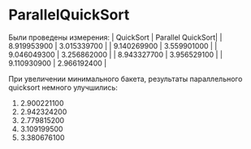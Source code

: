 # ParallelQuickSort

Были проведены измерения: 
| QuickSort     | Parallel QuickSort|
| 8.919953900   |  3.015339700 |
| 9.140269900  |  3.559901000 |
| 9.046049300  |  3.256862000 |
| 8.943327700  |  3.956529100 |
| 9.110930900  |  2.966192400 |

При увеличении минимального бакета, результаты параллельного quicksort немного улучшились:

1) 2.900221100
2) 2.942324200
3) 2.779815200
4) 3.109199500
5) 3.380676100
